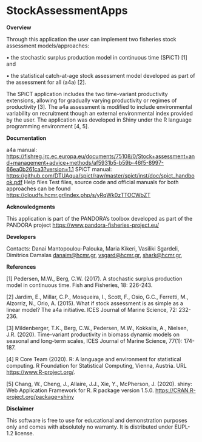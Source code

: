 # StockAssessmentApps

**Overview**

Through this application the user can implement two fisheries stock assessment models/approaches: 

•	the stochastic surplus production model in continuous time (SPiCT) [1] and 

•	the statistical catch-at-age stock assessment model developed as part of the assessment for all (a4a) [2]. 

The SPiCT application includes the two time-variant productivity extensions, allowing for gradually varying productivity or regimes of productivity [3]. The a4a assessment is modified to include environmental variability on recruitment though an external environmental index provided by the user. 
The application was developed in Shiny under the R language programming environment [4, 5].

**Documentation**

a4a manual:
https://fishreg.jrc.ec.europa.eu/documents/75108/0/Stock+assessment+and+management+advice+methods/af5931b5-b59b-46f5-8997-66ea0b261ca3?version=1.1 
SPiCT manual: https://github.com/DTUAqua/spict/raw/master/spict/inst/doc/spict_handbook.pdf 
Help files Test files, source code and official manuals for both approaches can be found  https://cloudfs.hcmr.gr/index.php/s/yRqWk0zTTOCWbZT 

**Acknowledgments**

This application is part of the PANDORA’s toolbox developed as part of the PANDORA project https://www.pandora-fisheries-project.eu/

**Developers**

Contacts: Danai Mantopoulou-Palouka, Maria Kikeri, Vasiliki Sgardeli, Dimitrios Damalas danaim@hcmr.gr, vsgard@hcmr.gr, shark@hcmr.gr,  

**References**

[1] Pedersen, M.W., Berg, C.W. (2017). A stochastic surplus production model in continuous time. Fish and Fisheries, 18: 226-243.

[2] Jardim, E., Millar, C.P., Mosqueira, I., Scott, F., Osio, G.C., Ferretti, M., Alzorriz, N., Orio, A. (2015). What if stock assessment is as simple as a linear model? The a4a initiative. ICES Journal of Marine Science, 72: 232-236.

[3] Mildenberger, T.K., Berg, C.W., Pedersen, M.W., Kokkalis, A., Nielsen, J.R. (2020). Time-variant productivity in biomass dynamic models on seasonal and long-term scales, ICES Journal of Marine Science, 77(1): 174-187.

[4] R Core Team (2020). R: A language and environment for statistical computing. R Foundation for
Statistical Computing, Vienna, Austria. URL https://www.R-project.org/.

[5] Chang, W., Cheng, J., Allaire, J.J., Xie, Y., McPherson, J. (2020). shiny: Web Application
Framework for R. R package version 1.5.0. https://CRAN.R-project.org/package=shiny


**Disclaimer**

This software is free to use for educational and demonstration purposes only and comes with absolutely no warranty. It is distributed under EUPL- 1.2 license.
